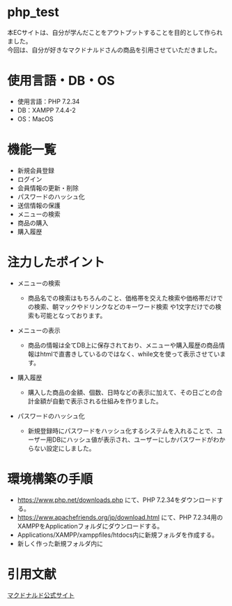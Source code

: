 # php_test

本ECサイトは、自分が学んだことをアウトプットすることを目的として作られました。  
今回は、自分が好きなマクドナルドさんの商品を引用させていただきました。

# 使用言語・DB・OS
  * 使用言語：PHP 7.2.34
  * DB：XAMPP 7.4.4-2
  * OS：MacOS
  
# 機能一覧

* 新規会員登録
* ログイン
* 会員情報の更新・削除
* パスワードのハッシュ化
* 送信情報の保護
* メニューの検索
* 商品の購入
* 購入履歴

# 注力したポイント

* メニューの検索
  * 商品名での検索はもちろんのこと、価格帯を交えた検索や価格帯だけでの検索、朝マックやドリンクなどのキーワード検索
  や1文字だけでの検索も可能となっております。
  
* メニューの表示
  * 商品の情報は全てDB上に保存されており、メニューや購入履歴の商品情報はhtmlで直書きしているのではなく、while文を使って表示させています。

* 購入履歴
  * 購入した商品の金額、個数、日時などの表示に加えて、その日ごとの合計金額が自動で表示される仕組みを作りました。

* パスワードのハッシュ化
  * 新規登録時にパスワードをハッシュ化するシステムを入れることで、ユーザー用DBにハッシュ値が表示され、ユーザーにしかパスワードがわからない設定にしました。

# 環境構築の手順
 * https://www.php.net/downloads.php にて、PHP 7.2.34をダウンロードする。
 * https://www.apachefriends.org/jp/download.html にて、PHP 7.2.34用のXAMPPをApplicationフォルダにダウンロードする。
 * Applications/XAMPP/xamppfiles/htdocs内に新規フォルダを作成する。
 * 新しく作った新規フォルダ内に

# 引用文献
[マクドナルド公式サイト](https://www.mcdonalds.co.jp)
